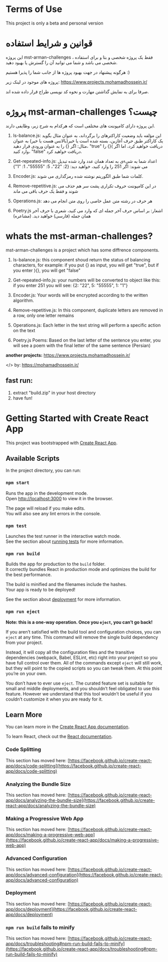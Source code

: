# Terms of Use
This project is only a beta and personal version

# قوانین و شرایط استفاده
این پروژه mst-arman-challenges ، فقط یک پروژه شخصی و بتا و برای استفاده شخصی می باشد و شما می توانید آن را گسترش یا بهبود دهید.

هرگونه پیشنهاد در جهت بهبود پروژه ها از جانب شما را پذیرا هستیم :)

پروژه های موجود در لینک زیر:
https://www.projects.mohamadhossein.ir/

صرفا برای به نمایش گذاشتن مهارت و نحوه کد نویسی طراح قرار داده شده اند.



# پروژه mst-arman-challenges چیست؟
این پروژه دارای کامپوننت های مختلفی است که هرکدام به شرح زیر، وظایفی دارند.

1. Is-balance.js:
این مؤلفه باید وضعیت کاراکترهای را برگرداند، به عنوان مثال بگوید یک کاراکتر طبق حرف آغازین، بسته شده است یا خیر(بالانس هست یا خیر)
به عنوان مثال:
اگر [](){} را به عنوان ورودی قرار دهید، "true" دریافت خواهید کرد، اما اگر []()){} را وارد کنید، "false" دریافت خواهید کرد.

2. Get-repeated-info.js:
اعداد شما به شیءی به تعداد همان عدد وارد شده  تبدیل می شوند:
اگر 251 را وارد کنید، خواهید دید: {2: "22"، 5: "55555"، 1: "1"}

3. Encoder.js:
کلمات شما طبق الگوریتم نوشته شده رمزگذاری می شوند.

4. Remove-repetitive.js:
در این کامپوننت حروف تکراری پشت سر هم حذف می شوند و فقط یک حرف باقی می ماند

5. Operations.js:
هر حرف در رشته متن عمل خاصی را روی متن انجام می دهد

6. Poetry.js
اشعار: بر اساس حرف آخر جمله ای که وارد می کنید، شعری با حرف آخر همان جمله (فارسی) خواهید دید. (مشاعره)



# whats the mst-arman-challenges?
mst-arman-challenges is a project which has some diffrence components.

1. Is-balance.js:
this component shoud return the status of balancing characters, for example:
if you put [](){} as input, you will get "true", but if you enter []()){}, you will get "false"

2. Get-repeated-info.js:
your numbers will be converted to object like this:
if you enter 251 you will see: {2: "22", 5: "55555", 1: "1"}

3. Encoder.js:
Your words will be encrypted according to the written algorithm.

4. Remove-repetitive.js:
In this component, duplicate letters are removed in a row, only one letter remains

5. Operations.js:
Each letter in the text string will perform a specific action on the text

6. Poetry.js
Poems: Based on the last letter of the sentence you enter, you will see a poem with the final letter of the same sentence (Persian)


**another projects:**
https://www.projects.mohamadhossein.ir/

</> by: https://mohamadhossein.ir/



**fast run:**
----
1. extract "build.zip" in your host directory
2. have fun!



# Getting Started with Create React App

This project was bootstrapped with [Create React App](https://github.com/facebook/create-react-app).

## Available Scripts

In the project directory, you can run:

### `npm start`

Runs the app in the development mode.\
Open [http://localhost:3000](http://localhost:3000) to view it in the browser.

The page will reload if you make edits.\
You will also see any lint errors in the console.

### `npm test`

Launches the test runner in the interactive watch mode.\
See the section about [running tests](https://facebook.github.io/create-react-app/docs/running-tests) for more information.

### `npm run build`

Builds the app for production to the `build` folder.\
It correctly bundles React in production mode and optimizes the build for the best performance.

The build is minified and the filenames include the hashes.\
Your app is ready to be deployed!

See the section about [deployment](https://facebook.github.io/create-react-app/docs/deployment) for more information.

### `npm run eject`

**Note: this is a one-way operation. Once you `eject`, you can’t go back!**

If you aren’t satisfied with the build tool and configuration choices, you can `eject` at any time. This command will remove the single build dependency from your project.

Instead, it will copy all the configuration files and the transitive dependencies (webpack, Babel, ESLint, etc) right into your project so you have full control over them. All of the commands except `eject` will still work, but they will point to the copied scripts so you can tweak them. At this point you’re on your own.

You don’t have to ever use `eject`. The curated feature set is suitable for small and middle deployments, and you shouldn’t feel obligated to use this feature. However we understand that this tool wouldn’t be useful if you couldn’t customize it when you are ready for it.

## Learn More

You can learn more in the [Create React App documentation](https://facebook.github.io/create-react-app/docs/getting-started).

To learn React, check out the [React documentation](https://reactjs.org/).

### Code Splitting

This section has moved here: [https://facebook.github.io/create-react-app/docs/code-splitting](https://facebook.github.io/create-react-app/docs/code-splitting)

### Analyzing the Bundle Size

This section has moved here: [https://facebook.github.io/create-react-app/docs/analyzing-the-bundle-size](https://facebook.github.io/create-react-app/docs/analyzing-the-bundle-size)

### Making a Progressive Web App

This section has moved here: [https://facebook.github.io/create-react-app/docs/making-a-progressive-web-app](https://facebook.github.io/create-react-app/docs/making-a-progressive-web-app)

### Advanced Configuration

This section has moved here: [https://facebook.github.io/create-react-app/docs/advanced-configuration](https://facebook.github.io/create-react-app/docs/advanced-configuration)

### Deployment

This section has moved here: [https://facebook.github.io/create-react-app/docs/deployment](https://facebook.github.io/create-react-app/docs/deployment)

### `npm run build` fails to minify

This section has moved here: [https://facebook.github.io/create-react-app/docs/troubleshooting#npm-run-build-fails-to-minify](https://facebook.github.io/create-react-app/docs/troubleshooting#npm-run-build-fails-to-minify)
